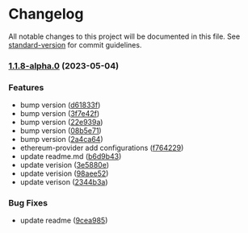 # Changelog

All notable changes to this project will be documented in this file. See [standard-version](https://github.com/conventional-changelog/standard-version) for commit guidelines.

### [1.1.8-alpha.0](https://github.com/UniPass/web3-react/compare/v0.0.1-beta.2...v1.1.8-alpha.0) (2023-05-04)


### Features

* bump version ([d61833f](https://github.com/UniPass/web3-react/commit/d61833fc44b022d90c8bde3416077285c6c13b40))
* bump version ([3f7e42f](https://github.com/UniPass/web3-react/commit/3f7e42fbe9aa879a3635c1c37744fbaeb9c05d50))
* bump version ([22e939a](https://github.com/UniPass/web3-react/commit/22e939adba6b4c1383b32e4e31317c1e6bb7798d))
* bump version ([08b5e71](https://github.com/UniPass/web3-react/commit/08b5e713aeece69304a2072ab33b0ecca2e762a4))
* bump version ([2a4ca64](https://github.com/UniPass/web3-react/commit/2a4ca64ddfd6ae3efb011766eca6db328e785cd8))
* ethereum-provider add configurations ([f764229](https://github.com/UniPass/web3-react/commit/f7642295449179367375778e09b9a001735c9198))
* update readme.md ([b6d9b43](https://github.com/UniPass/web3-react/commit/b6d9b431f9033707856ae8af069fef012637ec7b))
* update verision ([3e5880e](https://github.com/UniPass/web3-react/commit/3e5880ec49f805a50d38a6a5366da5a98da04267))
* update verision ([98aee52](https://github.com/UniPass/web3-react/commit/98aee52f8df8375c41c1fa3cd65a2b843e9563af))
* update verison ([2344b3a](https://github.com/UniPass/web3-react/commit/2344b3a71c8bb25b2c120c5781c1d7d2a57bc098))


### Bug Fixes

* update readme ([9cea985](https://github.com/UniPass/web3-react/commit/9cea985a7b832be6d5dda9540b9353d59296d342))
